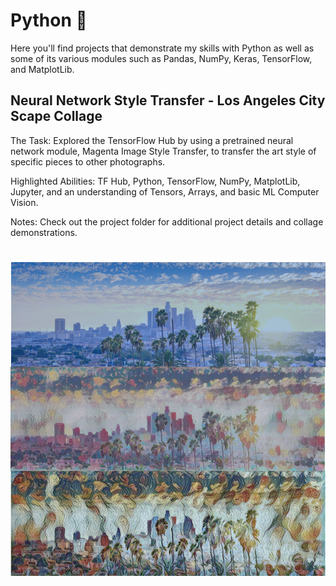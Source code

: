 # Python :snake:

Here you'll find projects that demonstrate my skills with Python as well as some of its various modules such as Pandas, NumPy, Keras, TensorFlow, and MatplotLib. 


## Neural Network Style Transfer - Los Angeles City Scape Collage
The Task: Explored the TensorFlow Hub by using a pretrained neural network module, Magenta Image Style Transfer, to transfer the art style of specific pieces to other photographs.

Highlighted Abilities: TF Hub, Python, TensorFlow, NumPy, MatplotLib, Jupyter, and an understanding of Tensors, Arrays, and basic ML Computer Vision.

Notes: Check out the project folder for additional project details and collage demonstrations. 
# ![alt text](https://github.com/asilich123/Resume_Projects/blob/main/Python/TF%20HUB%20-%20ML%20Neural%20Style%20Transfer/Images/Collages/Los%20Angeles%20Collage.png?raw=true)